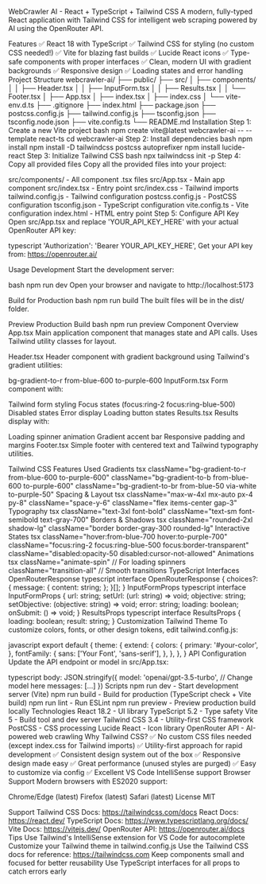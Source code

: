 WebCrawler AI - React + TypeScript + Tailwind CSS
A modern, fully-typed React application with Tailwind CSS for intelligent web scraping powered by AI using the OpenRouter API.

Features
✅ React 18 with TypeScript
✅ Tailwind CSS for styling (no custom CSS needed!)
✅ Vite for blazing fast builds
✅ Lucide React icons
✅ Type-safe components with proper interfaces
✅ Clean, modern UI with gradient backgrounds
✅ Responsive design
✅ Loading states and error handling
Project Structure
webcrawler-ai/
├── public/
├── src/
│   ├── components/
│   │   ├── Header.tsx
│   │   ├── InputForm.tsx
│   │   ├── Results.tsx
│   │   └── Footer.tsx
│   ├── App.tsx
│   ├── index.tsx
│   ├── index.css
│   └── vite-env.d.ts
├── .gitignore
├── index.html
├── package.json
├── postcss.config.js
├── tailwind.config.js
├── tsconfig.json
├── tsconfig.node.json
├── vite.config.ts
└── README.md
Installation
Step 1: Create a new Vite project
bash
npm create vite@latest webcrawler-ai -- --template react-ts
cd webcrawler-ai
Step 2: Install dependencies
bash
npm install
npm install -D tailwindcss postcss autoprefixer
npm install lucide-react
Step 3: Initialize Tailwind CSS
bash
npx tailwindcss init -p
Step 4: Copy all provided files
Copy all the provided files into your project:

src/components/ - All component .tsx files
src/App.tsx - Main app component
src/index.tsx - Entry point
src/index.css - Tailwind imports
tailwind.config.js - Tailwind configuration
postcss.config.js - PostCSS configuration
tsconfig.json - TypeScript configuration
vite.config.ts - Vite configuration
index.html - HTML entry point
Step 5: Configure API Key
Open src/App.tsx and replace 'YOUR_API_KEY_HERE' with your actual OpenRouter API key:

typescript
'Authorization': 'Bearer YOUR_API_KEY_HERE',
Get your API key from: https://openrouter.ai/

Usage
Development
Start the development server:

bash
npm run dev
Open your browser and navigate to http://localhost:5173

Build for Production
bash
npm run build
The built files will be in the dist/ folder.

Preview Production Build
bash
npm run preview
Component Overview
App.tsx
Main application component that manages state and API calls. Uses Tailwind utility classes for layout.

Header.tsx
Header component with gradient background using Tailwind's gradient utilities:

bg-gradient-to-r from-blue-600 to-purple-600
InputForm.tsx
Form component with:

Tailwind form styling
Focus states (focus:ring-2 focus:ring-blue-500)
Disabled states
Error display
Loading button states
Results.tsx
Results display with:

Loading spinner animation
Gradient accent bar
Responsive padding and margins
Footer.tsx
Simple footer with centered text and Tailwind typography utilities.

Tailwind CSS Features Used
Gradients
tsx
className="bg-gradient-to-r from-blue-600 to-purple-600"
className="bg-gradient-to-b from-blue-600 to-purple-600"
className="bg-gradient-to-br from-blue-50 via-white to-purple-50"
Spacing & Layout
tsx
className="max-w-4xl mx-auto px-4 py-8"
className="space-y-6"
className="flex items-center gap-3"
Typography
tsx
className="text-3xl font-bold"
className="text-sm font-semibold text-gray-700"
Borders & Shadows
tsx
className="rounded-2xl shadow-lg"
className="border border-gray-300 rounded-lg"
Interactive States
tsx
className="hover:from-blue-700 hover:to-purple-700"
className="focus:ring-2 focus:ring-blue-500 focus:border-transparent"
className="disabled:opacity-50 disabled:cursor-not-allowed"
Animations
tsx
className="animate-spin"  // For loading spinners
className="transition-all"  // Smooth transitions
TypeScript Interfaces
OpenRouterResponse
typescript
interface OpenRouterResponse {
  choices?: {
    message: {
      content: string;
    };
  }[];
}
InputFormProps
typescript
interface InputFormProps {
  url: string;
  setUrl: (url: string) => void;
  objective: string;
  setObjective: (objective: string) => void;
  error: string;
  loading: boolean;
  onSubmit: () => void;
}
ResultsProps
typescript
interface ResultsProps {
  loading: boolean;
  result: string;
}
Customization
Tailwind Theme
To customize colors, fonts, or other design tokens, edit tailwind.config.js:

javascript
export default {
  theme: {
    extend: {
      colors: {
        primary: '#your-color',
      },
      fontFamily: {
        sans: ['Your Font', 'sans-serif'],
      },
    },
  },
}
API Configuration
Update the API endpoint or model in src/App.tsx:

typescript
body: JSON.stringify({
  model: 'openai/gpt-3.5-turbo', // Change model here
  messages: [...]
})
Scripts
npm run dev - Start development server (Vite)
npm run build - Build for production (TypeScript check + Vite build)
npm run lint - Run ESLint
npm run preview - Preview production build locally
Technologies
React 18.2 - UI library
TypeScript 5.2 - Type safety
Vite 5 - Build tool and dev server
Tailwind CSS 3.4 - Utility-first CSS framework
PostCSS - CSS processing
Lucide React - Icon library
OpenRouter API - AI-powered web crawling
Why Tailwind CSS?
✅ No custom CSS files needed (except index.css for Tailwind imports)
✅ Utility-first approach for rapid development
✅ Consistent design system out of the box
✅ Responsive design made easy
✅ Great performance (unused styles are purged)
✅ Easy to customize via config
✅ Excellent VS Code IntelliSense support
Browser Support
Modern browsers with ES2020 support:

Chrome/Edge (latest)
Firefox (latest)
Safari (latest)
License
MIT

Support
Tailwind CSS Docs: https://tailwindcss.com/docs
React Docs: https://react.dev/
TypeScript Docs: https://www.typescriptlang.org/docs/
Vite Docs: https://vitejs.dev/
OpenRouter API: https://openrouter.ai/docs
Tips
Use Tailwind's IntelliSense extension for VS Code for autocomplete
Customize your Tailwind theme in tailwind.config.js
Use the Tailwind CSS docs for reference: https://tailwindcss.com
Keep components small and focused for better reusability
Use TypeScript interfaces for all props to catch errors early
